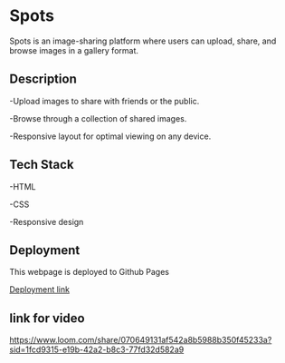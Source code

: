 # Spots

Spots is an image-sharing platform where users can upload, share, and browse images in a gallery format.

## Description

-Upload images to share with friends or the public.

-Browse through a collection of shared images.

-Responsive layout for optimal viewing on any device.

## Tech Stack

-HTML

-CSS

-Responsive design

## Deployment

This webpage is deployed to Github Pages

[Deployment link](https://alxdiaz19.github.io/se_project_spots/index.html)

## link for video

https://www.loom.com/share/070649131af542a8b5988b350f45233a?sid=1fcd9315-e19b-42a2-b8c3-77fd32d582a9
